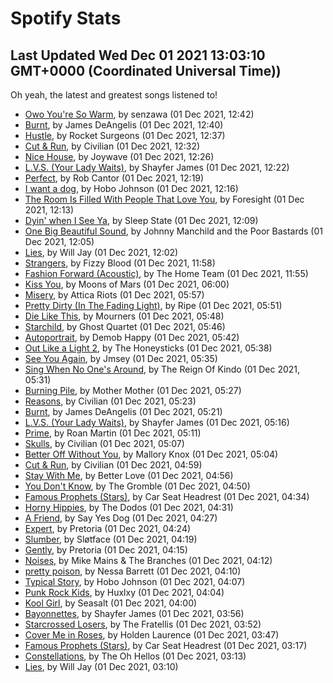 
# Spotify Stats
## Last Updated Wed Dec 01 2021 13:03:10 GMT+0000 (Coordinated Universal Time))

Oh yeah, the latest and greatest songs listened to!

- [Owo You're So Warm](https://www.last.fm/music/senzawa/_/Owo+You%27re+So+Warm), by senzawa (01 Dec 2021, 12:42)
- [Burnt](https://www.last.fm/music/James+DeAngelis/_/Burnt), by James DeAngelis (01 Dec 2021, 12:40)
- [Hustle](https://www.last.fm/music/Rocket+Surgeons/_/Hustle), by Rocket Surgeons (01 Dec 2021, 12:37)
- [Cut & Run](https://www.last.fm/music/Civilian/_/Cut+&+Run), by Civilian (01 Dec 2021, 12:32)
- [Nice House](https://www.last.fm/music/Joywave/_/Nice+House), by Joywave (01 Dec 2021, 12:26)
- [L.V.S. (Your Lady Waits)](https://www.last.fm/music/Shayfer+James/_/L.V.S.+(Your+Lady+Waits)), by Shayfer James (01 Dec 2021, 12:22)
- [Perfect](https://www.last.fm/music/Rob+Cantor/_/Perfect), by Rob Cantor (01 Dec 2021, 12:19)
- [I want a dog](https://www.last.fm/music/Hobo+Johnson/_/I+want+a+dog), by Hobo Johnson (01 Dec 2021, 12:16)
- [The Room Is Filled With People That Love You](https://www.last.fm/music/Foresight/_/The+Room+Is+Filled+With+People+That+Love+You), by Foresight (01 Dec 2021, 12:13)
- [Dyin' when I See Ya](https://www.last.fm/music/Sleep+State/_/Dyin%27+when+I+See+Ya), by Sleep State (01 Dec 2021, 12:09)
- [One Big Beautiful Sound](https://www.last.fm/music/Johnny+Manchild+and+the+Poor+Bastards/_/One+Big+Beautiful+Sound), by Johnny Manchild and the Poor Bastards (01 Dec 2021, 12:05)
- [Lies](https://www.last.fm/music/Will+Jay/_/Lies), by Will Jay (01 Dec 2021, 12:02)
- [Strangers](https://www.last.fm/music/Fizzy+Blood/_/Strangers), by Fizzy Blood (01 Dec 2021, 11:58)
- [Fashion Forward (Acoustic)](https://www.last.fm/music/The+Home+Team/_/Fashion+Forward+(Acoustic)), by The Home Team (01 Dec 2021, 11:55)
- [Kiss You](https://www.last.fm/music/Moons+of+Mars/_/Kiss+You), by Moons of Mars (01 Dec 2021, 06:00)
- [Misery](https://www.last.fm/music/Attica+Riots/_/Misery), by Attica Riots (01 Dec 2021, 05:57)
- [Pretty Dirty (In The Fading Light)](https://www.last.fm/music/Ripe/_/Pretty+Dirty+(In+The+Fading+Light)), by Ripe (01 Dec 2021, 05:51)
- [Die Like This](https://www.last.fm/music/Mourners/_/Die+Like+This), by Mourners (01 Dec 2021, 05:48)
- [Starchild](https://www.last.fm/music/Ghost+Quartet/_/Starchild), by Ghost Quartet (01 Dec 2021, 05:46)
- [Autoportrait](https://www.last.fm/music/Demob+Happy/_/Autoportrait), by Demob Happy (01 Dec 2021, 05:42)
- [Out Like a Light 2](https://www.last.fm/music/The+Honeysticks/_/Out+Like+a+Light+2), by The Honeysticks (01 Dec 2021, 05:38)
- [See You Again](https://www.last.fm/music/Jmsey/_/See+You+Again), by Jmsey (01 Dec 2021, 05:35)
- [Sing When No One's Around](https://www.last.fm/music/The+Reign+Of+Kindo/_/Sing+When+No+One%27s+Around), by The Reign Of Kindo (01 Dec 2021, 05:31)
- [Burning Pile](https://www.last.fm/music/Mother+Mother/_/Burning+Pile), by Mother Mother (01 Dec 2021, 05:27)
- [Reasons](https://www.last.fm/music/Civilian/_/Reasons), by Civilian (01 Dec 2021, 05:23)
- [Burnt](https://www.last.fm/music/James+DeAngelis/_/Burnt), by James DeAngelis (01 Dec 2021, 05:21)
- [L.V.S. (Your Lady Waits)](https://www.last.fm/music/Shayfer+James/_/L.V.S.+(Your+Lady+Waits)), by Shayfer James (01 Dec 2021, 05:16)
- [Prime](https://www.last.fm/music/Roan+Martin/_/Prime), by Roan Martin (01 Dec 2021, 05:11)
- [Skulls](https://www.last.fm/music/Civilian/_/Skulls), by Civilian (01 Dec 2021, 05:07)
- [Better Off Without You](https://www.last.fm/music/Mallory+Knox/_/Better+Off+Without+You), by Mallory Knox (01 Dec 2021, 05:04)
- [Cut & Run](https://www.last.fm/music/Civilian/_/Cut+&+Run), by Civilian (01 Dec 2021, 04:59)
- [Stay With Me](https://www.last.fm/music/Better+Love/_/Stay+With+Me), by Better Love (01 Dec 2021, 04:56)
- [You Don't Know](https://www.last.fm/music/The+Gromble/_/You+Don%27t+Know), by The Gromble (01 Dec 2021, 04:50)
- [Famous Prophets (Stars)](https://www.last.fm/music/Car+Seat+Headrest/_/Famous+Prophets+(Stars)), by Car Seat Headrest (01 Dec 2021, 04:34)
- [Horny Hippies](https://www.last.fm/music/The+Dodos/_/Horny+Hippies), by The Dodos (01 Dec 2021, 04:31)
- [A Friend](https://www.last.fm/music/Say+Yes+Dog/_/A+Friend), by Say Yes Dog (01 Dec 2021, 04:27)
- [Expert](https://www.last.fm/music/Pretoria/_/Expert), by Pretoria (01 Dec 2021, 04:24)
- [Slumber](https://www.last.fm/music/Sl%C3%B8tface/_/Slumber), by Sløtface (01 Dec 2021, 04:19)
- [Gently](https://www.last.fm/music/Pretoria/_/Gently), by Pretoria (01 Dec 2021, 04:15)
- [Noises](https://www.last.fm/music/Mike+Mains+&+The+Branches/_/Noises), by Mike Mains & The Branches (01 Dec 2021, 04:12)
- [pretty poison](https://www.last.fm/music/Nessa+Barrett/_/pretty+poison), by Nessa Barrett (01 Dec 2021, 04:10)
- [Typical Story](https://www.last.fm/music/Hobo+Johnson/_/Typical+Story), by Hobo Johnson (01 Dec 2021, 04:07)
- [Punk Rock Kids](https://www.last.fm/music/Huxlxy/_/Punk+Rock+Kids), by Huxlxy (01 Dec 2021, 04:04)
- [Kool Girl](https://www.last.fm/music/Seasalt/_/Kool+Girl), by Seasalt (01 Dec 2021, 04:00)
- [Bayonnettes](https://www.last.fm/music/Shayfer+James/_/Bayonnettes), by Shayfer James (01 Dec 2021, 03:56)
- [Starcrossed Losers](https://www.last.fm/music/The+Fratellis/_/Starcrossed+Losers), by The Fratellis (01 Dec 2021, 03:52)
- [Cover Me in Roses](https://www.last.fm/music/Holden+Laurence/_/Cover+Me+in+Roses), by Holden Laurence (01 Dec 2021, 03:47)
- [Famous Prophets (Stars)](https://www.last.fm/music/Car+Seat+Headrest/_/Famous+Prophets+(Stars)), by Car Seat Headrest (01 Dec 2021, 03:17)
- [Constellations](https://www.last.fm/music/The+Oh+Hellos/_/Constellations), by The Oh Hellos (01 Dec 2021, 03:13)
- [Lies](https://www.last.fm/music/Will+Jay/_/Lies), by Will Jay (01 Dec 2021, 03:10)
